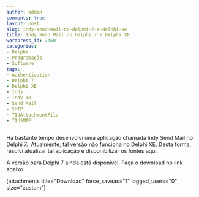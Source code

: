 ```yaml
---
author: admin
comments: true
layout: post
slug: indy-send-mail-no-delphi-7-e-delphi-xe
title: Indy Send Mail no Delphi 7 e Delphi XE
wordpress_id: 2460
categories:
- Delphi
- Programação
- Software
tags:
- Authentication
- Delphi 7
- Delphi XE
- Indy
- Indy 10
- Send Mail
- SMTP
- TIdAttachmentFile
- TIdSMTP
---
```


Há bastante tempo desenvolvi uma aplicação chamada Indy Send Mail no Delphi 7.  Atualmente, tal versão não funciona no Delphi XE. Desta forma, resolvi atualizar tal aplicação e disponibilizar os fontes aqui.

A versão para Delphi 7 ainda está disponível. Faça o download no link abaixo.

[attachments title="Download" force_saveas="1" logged_users="0" size="custom"]
